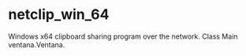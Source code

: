 # netclip_win_64
Windows x64 clipboard sharing program over the network.
Class Main ventana.Ventana.
